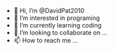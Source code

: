 - 👋 Hi, I’m @DavidPat2010
- 👀 I’m interested in programing
- 🌱 I’m currently learning coding
- 💞️ I’m looking to collaborate on ...
- 📫 How to reach me ...

<!---
DavidPat2010/DavidPat2010 is a ✨ special ✨ repository because its `README.md` (this file) appears on your GitHub profile.
You can click the Preview link to take a look at your changes.
--->
